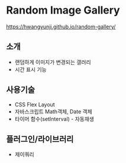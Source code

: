 # Random Image Gallery

https://hwangyunji.github.io/random-gallery/
## 소개
- 랜덤하게 이미지가 변경되는 갤러리
- 시간 표시 기능

## 사용기술
- CSS Flex Layout
- 자바스크립트 Math객체, Date 객체
- 타이머 함수(setInterval) - 자동재생

## 플러그인/라이브러리
- 제이쿼리
